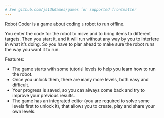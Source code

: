 ```yaml
---
# See github.com/js13kGames/games for supported frontmatter
---
```

Robot Coder is a game about coding a robot to run offline.

You enter the code for the robot to move and to bring items to different targets. Then you start it, and it will run without any way by you to interfere in what it’s doing. So you have to plan ahead to make sure the robot runs the way you want it to run.

Features:

* The game starts with some tutorial levels to help you learn how to run the robot.
* Once you unlock them, there are many more levels, both easy and difficult.
* Your progress is saved, so you can always come back and try to improve your previous results.
* The game has an integrated editor (you are required to solve some levels first to unlock it), that allows you to create, play and share your own levels.